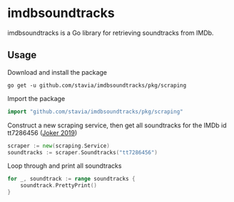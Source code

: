 # imdbsoundtracks
imdbsoundtracks is a Go library for retrieving soundtracks from IMDb.

## Usage ##

Download and install the package
```console
go get -u github.com/stavia/imdbsoundtracks/pkg/scraping
```

Import the package
```go
import "github.com/stavia/imdbsoundtracks/pkg/scraping"
```

Construct a new scraping service, then get all soundtracks for the IMDb id tt7286456 ([Joker 2019](https://www.imdb.com/title/tt7286456/))
```go
scraper := new(scraping.Service)
soundtracks := scraper.Soundtracks("tt7286456")
```

Loop through and print all soundtracks
```go
for _, soundtrack := range soundtracks {
    soundtrack.PrettyPrint()
}
```